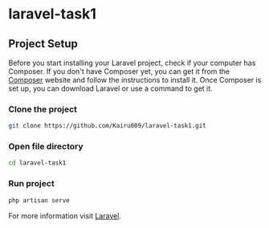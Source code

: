 # laravel-task1

## Project Setup
Before you start installing your Laravel project, check if your computer has Composer. If you don't have Composer yet, you can get it from the [Composer](https://getcomposer.org/) website and follow the instructions to install it. Once Composer is set up, you can download Laravel or use a command to get it.

### Clone the project

```sh
git clone https://github.com/Kairu009/laravel-task1.git
```

### Open file directory

```sh
cd laravel-task1
```

### Run project

```sh
php artisan serve
```

For more information visit [Laravel](https://laravel.com/).
